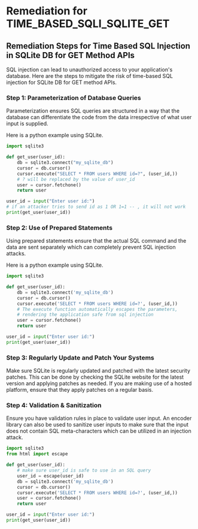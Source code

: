 # Remediation for TIME_BASED_SQLI_SQLITE_GET

## Remediation Steps for Time Based SQL Injection in SQLite DB for GET Method APIs

SQL injection can lead to unauthorized access to your application's database. Here are the steps to mitigate the risk of time-based SQL injection for SQLite DB for GET method APIs.

### Step 1: Parameterization of Database Queries

Parameterization ensures SQL queries are structured in a way that the database can differentiate the code from the data irrespective of what user input is supplied.

Here is a python example using SQLite.

```python
import sqlite3

def get_user(user_id):
    db = sqlite3.connect("my_sqlite_db")
    cursor = db.cursor()
    cursor.execute("SELECT * FROM users WHERE id=?", (user_id,))  
    # ? will be replaced by the value of user_id
    user = cursor.fetchone()  
    return user

user_id = input("Enter user id:")  
# if an attacker tries to send id as 1 OR 1=1 -- , it will not work
print(get_user(user_id))
```

### Step 2: Use of Prepared Statements

Using prepared statements ensure that the actual SQL command and the data are sent separately which can completely prevent SQL injection attacks. 

Here is a python example using SQLite.

```python
import sqlite3

def get_user(user_id):
    db = sqlite3.connect('my_sqlite_db')
    cursor = db.cursor()
    cursor.execute('SELECT * FROM users WHERE id=?', (user_id,))  
    # The execute function automatically escapes the parameters, 
    # rendering the application safe from sql injection
    user = cursor.fetchone()
    return user

user_id = input("Enter user id:")
print(get_user(user_id))
```

### Step 3: Regularly Update and Patch Your Systems

Make sure SQLite is regularly updated and patched with the latest security patches. This can be done by checking the SQLite website for the latest version and applying patches as needed. If you are making use of a hosted platform, ensure that they apply patches on a regular basis.

### Step 4: Validation & Sanitization 

Ensure you have validation rules in place to validate user input. An encoder library can also be used to sanitize user inputs to make sure that the input does not contain SQL meta-characters which can be utilized in an injection attack.

```python
import sqlite3
from html import escape

def get_user(user_id):
    # make sure user_id is safe to use in an SQL query
    user_id = escape(user_id)  
    db = sqlite3.connect('my_sqlite_db')
    cursor = db.cursor()
    cursor.execute('SELECT * FROM users WHERE id=?', (user_id,))
    user = cursor.fetchone()
    return user

user_id = input("Enter user id:")
print(get_user(user_id))
```